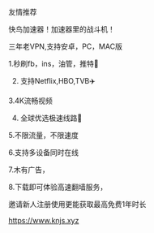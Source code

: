 友情推荐 

快鸟加速器！加速器里的战斗机！

三年老VPN,支持安卓，PC，MAC版

1.秒刷fb，ins，油管，推特🐬

2. 支持Netflix,HBO,TVB✈️

3.4K流畅视频

4. 全球优选极速线路🚀

5.不限流量，不限速度

6.支持多设备同时在线

7.木有广告，

8.下载即可体验高速翻墙服务，

邀请新人注册使用更能获取最高免费1年时长

https://www.knjs.xyz
